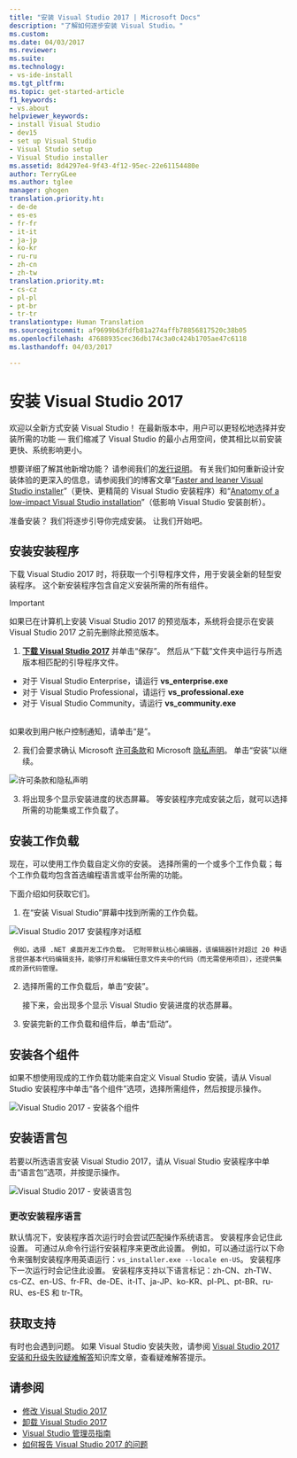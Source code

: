 ```yaml
---
title: "安装 Visual Studio 2017 | Microsoft Docs"
description: "了解如何逐步安装 Visual Studio。"
ms.custom: 
ms.date: 04/03/2017
ms.reviewer: 
ms.suite: 
ms.technology:
- vs-ide-install
ms.tgt_pltfrm: 
ms.topic: get-started-article
f1_keywords:
- vs.about
helpviewer_keywords:
- install Visual Studio
- dev15
- set up Visual Studio
- Visual Studio setup
- Visual Studio installer
ms.assetid: 8d4297e4-9f43-4f12-95ec-22e61154480e
author: TerryGLee
ms.author: tglee
manager: ghogen
translation.priority.ht:
- de-de
- es-es
- fr-fr
- it-it
- ja-jp
- ko-kr
- ru-ru
- zh-cn
- zh-tw
translation.priority.mt:
- cs-cz
- pl-pl
- pt-br
- tr-tr
translationtype: Human Translation
ms.sourcegitcommit: af9699b63fdfb81a274affb78856817520c38b05
ms.openlocfilehash: 47688935cec36db174c3a0c424b1705ae47c6118
ms.lasthandoff: 04/03/2017

---
```

# <a name="install-visual-studio-2017"></a>安装 Visual Studio 2017
欢迎以全新方式安装 Visual Studio！ 在最新版本中，用户可以更轻松地选择并安装所需的功能 — 我们缩减了 Visual Studio 的最小占用空间，使其相比以前安装更快、系统影响更小。  

 想要详细了解其他新增功能？ 请参阅我们的[发行说明](https://www.visualstudio.com/news/releasenotes/vs15-relnotes)。 有关我们如何重新设计安装体验的更深入的信息，请参阅我们的博客文章“[Faster and leaner Visual Studio installer](https://blogs.msdn.microsoft.com/visualstudio/2016/04/01/faster-leaner-visual-studio-installer/)”（更快、更精简的 Visual Studio 安装程序）和“[Anatomy of a low-impact Visual Studio installation](https://blogs.msdn.microsoft.com/visualstudio/2016/04/25/anatomy-of-a-low-impact-visual-studio-install/)”（低影响 Visual Studio 安装剖析）。  

 准备安装？ 我们将逐步引导你完成安装。 让我们开始吧。  

## <a name="install-the-installer"></a>安装安装程序  
 下载 Visual Studio 2017 时，将获取一个引导程序文件，用于安装全新的轻型安装程序。 这个新安装程序包含自定义安装所需的所有组件。  

> [!IMPORTANT]
> 如果已在计算机上安装 Visual Studio 2017 的预览版本，系统将会提示在安装 Visual Studio 2017 之前先删除此预览版本。

1.  **[下载 Visual Studio 2017](https://aka.ms/vsdownload?utm_source=mscom&utm_campaign=msdocs)** 并单击“保存”。 然后从“下载”文件夹中运行与所选版本相匹配的引导程序文件。

  * 对于 Visual Studio Enterprise，请运行 **vs_enterprise.exe**
  * 对于 Visual Studio Professional，请运行 **vs_professional.exe**
  * 对于 Visual Studio Community，请运行 **vs_community.exe**  <br><br>

  如果收到用户帐户控制通知，请单击“是”。  

2.  我们会要求确认 Microsoft [许可条款](https://www.visualstudio.com/license-terms/)和 Microsoft [隐私声明](https://go.microsoft.com/fwlink/?LinkID=824704)。 单击“安装”以继续。  

   ![许可条款和隐私声明](media/vs2017-privacy-and-license-terms.PNG "Microsoft 许可条款和隐私声明")  

3.  将出现多个显示安装进度的状态屏幕。 等安装程序完成安装之后，就可以选择所需的功能集或工作负载了。

## <a name="install-workloads"></a>安装工作负载  
 现在，可以使用工作负载自定义你的安装。 选择所需的一个或多个工作负载；每个工作负载均包含首选编程语言或平台所需的功能。  

 下面介绍如何获取它们。  

1.  在“安装 Visual Studio”屏幕中找到所需的工作负载。  

  ![Visual Studio 2017 安装程序对话框](media/vs2017-workloads.PNG "安装 Visual Studio 2017")

     例如，选择 .NET 桌面开发工作负载。 它附带默认核心编辑器，该编辑器针对超过 20 种语言提供基本代码编辑支持，能够打开和编辑任意文件夹中的代码（而无需使用项目），还提供集成的源代码管理。  

2.  选择所需的工作负载后，单击“安装”。  

    接下来，会出现多个显示 Visual Studio 安装进度的状态屏幕。

3.  安装完新的工作负载和组件后，单击“启动”。

## <a name="install-individual-components"></a>安装各个组件

如果不想使用现成的工作负载功能来自定义 Visual Studio 安装，请从 Visual Studio 安装程序中单击“各个组件”选项，选择所需组件，然后按提示操作。

  ![Visual Studio 2017 - 安装各个组件](media/vs2017-workloads.PNG "安装 Visual Studio 各个组件")

## <a name="install-language-packs"></a>安装语言包

若要以所选语言安装 Visual Studio 2017，请从 Visual Studio 安装程序中单击“语言包”选项，并按提示操作。

  ![Visual Studio 2017 - 安装语言包](media/vs2017-languages.PNG "安装 Visual Studio 语言包")

### <a name="change-the-installer-language"></a>更改安装程序语言

默认情况下，安装程序首次运行时会尝试匹配操作系统语言。 安装程序会记住此设置。 可通过从命令行运行安装程序来更改此设置。 例如，可以通过运行以下命令来强制安装程序用英语运行：`vs_installer.exe --locale en-US`。 安装程序下一次运行时会记住此设置。 安装程序支持以下语言标记：zh-CN、zh-TW、cs-CZ、en-US、fr-FR、de-DE、it-IT、ja-JP、ko-KR、pl-PL、pt-BR、ru-RU、es-ES 和 tr-TR。

## <a name="get-support"></a>获取支持
有时也会遇到问题。 如果 Visual Studio 安装失败，请参阅 [Visual Studio 2017 安装和升级失败疑难解答](https://support.microsoft.com/help/4015967/troubleshooting-visual-studio-2017-installation-and-upgrade-failures)知识库文章，查看疑难解答提示。

## <a name="see-also"></a>请参阅  
* [修改 Visual Studio 2017](modify-visual-studio.md)
* [卸载 Visual Studio 2017](uninstall-visual-studio.md)
* [Visual Studio 管理员指南](visual-studio-administrator-guide.md)
* [如何报告 Visual Studio 2017 的问题](../ide/how-to-report-a-problem-with-visual-studio-2017.md)

